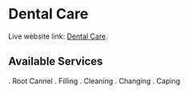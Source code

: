 # Dental Care

Live website link: [Dental Care](https://dental-care-2e394.web.app).

## Available Services

. Root Cannel
. Filling
. Cleaning
. Changing
. Caping